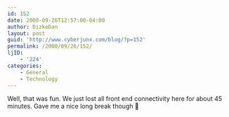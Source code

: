 ```yaml
---
id: 152
date: 2000-09-26T12:57:00-04:00
author: DizkoDan
layout: post
guid: 'http://www.cyberjunx.com/blog/?p=152'
permalink: /2000/09/26/152/
ljID:
    - '224'
categories:
    - General
    - Technology
---
```


Well, that was fun. We just lost all front end connectivity here for about 45 minutes. Gave me a nice long break though 🙂